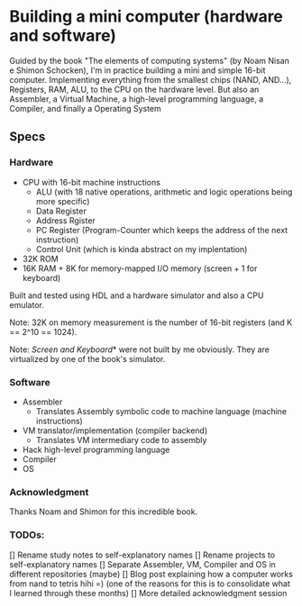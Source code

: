 # Building a mini computer (hardware and software)
Guided by the book "The elements of computing systems" (by Noam Nisan e Shimon Schocken), 
I'm in practice building a mini and simple 16-bit computer. Implementing everything from
the smallest chips (NAND, AND...), Registers, RAM, ALU, to the CPU on the hardware level. 
But also an Assembler, a Virtual Machine, a high-level programming language, a Compiler, and finally
a Operating System

## Specs

### Hardware
* CPU with 16-bit machine instructions
    * ALU (with 18 native operations, arithmetic and logic operations being more specific)
    * Data Register
    * Address Rgister
    * PC Register (Program-Counter which keeps the address of the next instruction)
    * Control Unit (which is kinda abstract on my implentation)
* 32K ROM 
* 16K RAM + 8K for memory-mapped I/O memory (screen + 1 for keyboard)

Built and tested using HDL and a hardware simulator and also a CPU emulator.

Note: 32K on memory measurement is the number of 16-bit registers (and K == 2^10 == 1024).

Note: *Screen and Keyboard** were not built by me obviously. They are virtualized by one of the book's simulator.

### Software
* Assembler
    * Translates Assembly symbolic code to machine language (machine instructions)
* VM translator/implementation (compiler backend)
    * Translates VM intermediary code to assembly
* Hack high-level programming language
* Compiler
* OS

### Acknowledgment
Thanks Noam and Shimon for this incredible book.

### TODOs:
[] Rename study notes to self-explanatory names
[] Rename projects to self-explanatory names
[] Separate Assembler, VM, Compiler and OS in different repositories (maybe)
[] Blog post explaining how a computer works from nand to tetris hihi =) (one of the reasons for this is to consolidate 
what I learned through these months)
[] More detailed acknowledgment session 
